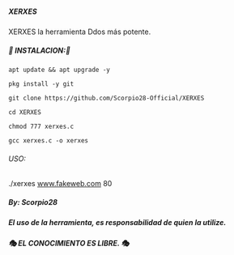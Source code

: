 ##### XERXES

XERXES la herramienta Ddos más potente.

##### 🦂 INSTALACION:🦂

```
apt update && apt upgrade -y

pkg install -y git

git clone https://github.com/Scorpio28-Official/XERXES

cd XERXES

chmod 777 xerxes.c

gcc xerxes.c -o xerxes

```
###### USO:

./xerxes www.fakeweb.com 80

##### By: Scorpio28

##### El uso de la herramienta, es responsabilidad de quien la utilize.


##### 🎭 EL CONOCIMIENTO ES LIBRE. 🎭
